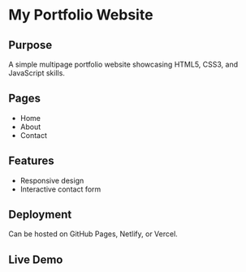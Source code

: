 
# My Portfolio Website

## Purpose
A simple multipage portfolio website showcasing HTML5, CSS3, and JavaScript skills.

## Pages
- Home
- About
- Contact

## Features
- Responsive design
- Interactive contact form

## Deployment
Can be hosted on GitHub Pages, Netlify, or Vercel.

## Live Demo

